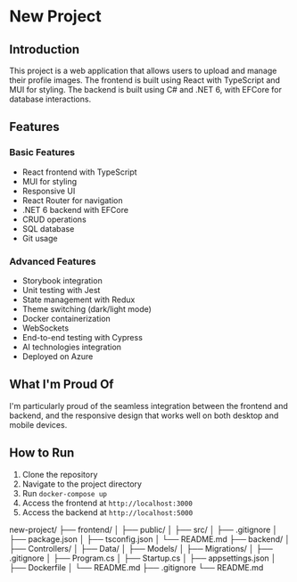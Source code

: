 # New Project

## Introduction

This project is a web application that allows users to upload and manage their profile images. The frontend is built using React with TypeScript and MUI for styling. The backend is built using C# and .NET 6, with EFCore for database interactions.

## Features

### Basic Features
- React frontend with TypeScript
- MUI for styling
- Responsive UI
- React Router for navigation
- .NET 6 backend with EFCore
- CRUD operations
- SQL database
- Git usage

### Advanced Features
- Storybook integration
- Unit testing with Jest
- State management with Redux
- Theme switching (dark/light mode)
- Docker containerization
- WebSockets
- End-to-end testing with Cypress
- AI technologies integration
- Deployed on Azure

## What I'm Proud Of

I'm particularly proud of the seamless integration between the frontend and backend, and the responsive design that works well on both desktop and mobile devices.

## How to Run

1. Clone the repository
2. Navigate to the project directory
3. Run `docker-compose up`
4. Access the frontend at `http://localhost:3000`
5. Access the backend at `http://localhost:5000`

new-project/
├── frontend/
│   ├── public/
│   ├── src/
│   ├── .gitignore
│   ├── package.json
│   ├── tsconfig.json
│   └── README.md
├── backend/
│   ├── Controllers/
│   ├── Data/
│   ├── Models/
│   ├── Migrations/
│   ├── .gitignore
│   ├── Program.cs
│   ├── Startup.cs
│   ├── appsettings.json
│   ├── Dockerfile
│   └── README.md
├── .gitignore
└── README.md

